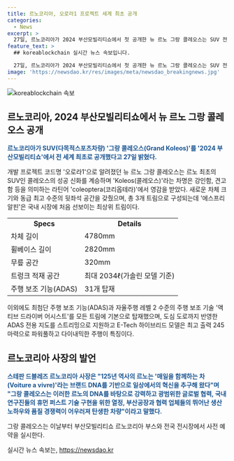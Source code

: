 ```yaml
---
title: 르노코리아, 오로라1 프로젝트 세계 최초 공개
categories:
  - News
excerpt: >
  27일, 르노코리아가 2024 부산모빌리티쇼에서 첫 공개한 뉴 르노 그랑 콜레오스는 SUV 전략의 일환으로, 콜레오스의 성공을 이어받아 더 큰 차체와 넉넉한 실내 공간을 갖췄다. 최상위 트림인 에스프리 알핀은 국내 시장 최초 선보이며, 최첨단 주행 보조 시스템 및 자율주행 레벨 2 수준의 주행 보조 기술이 탑재되었다. E-Tech 하이브리드는 245마력의 파워풀한 주행 성능과 도심 주행 시 최대 75%의 전기 모드 주행을 제공한다. 고객 예약은 부산모빌리티쇼부터 시작되며, 올 하반기 중 고객들에게 인도될 예정이다.
feature_text: >
  ## koreablockchain 실시간 뉴스 속보입니다.

  27일, 르노코리아가 2024 부산모빌리티쇼에서 첫 공개한 뉴 르노 그랑 콜레오스는 SUV 전략의 일환으로, 콜레오스의 성공을 이어받아 더 큰 차체와 넉넉한 실내 공간을 갖췄다. 최상위 트림인 에스프리 알핀은 국내 시장 최초 선보이며, 최첨단 주행 보조 시스템 및 자율주행 레벨 2 수준의 주행 보조 기술이 탑재되었다. E-Tech 하이브리드는 245마력의 파워풀한 주행 성능과 도심 주행 시 최대 75%의 전기 모드 주행을 제공한다. 고객 예약은 부산모빌리티쇼부터 시작되며, 올 하반기 중 고객들에게 인도될 예정이다.
image: 'https://newsdao.kr/res/images/meta/newsdao_breakingnews.jpg'
---
```


<p><img src="https://newsdao.kr/res/images/meta/newsdao_breakingnews.jpg" alt="koreablockchain 속보" /></p>

<h2 data-ke-size="size26">르노코리아, 2024 부산모빌리티쇼에서 뉴 르노 그랑 콜레오스 공개</h2>

<p data-ke-size="size16"><b><span style="color: #1a5490;">르노코리아가 SUV(다목적스포츠차량) '그랑 콜레오스(Grand Koleos)'를 '2024 부산모빌리티쇼'에서 전 세계 최초로 공개했다고 27일 밝혔다.</span></b></p>

<p data-ke-size="size16">개발 프로젝트 코드명 '오로라1'으로 알려졌던 뉴 르노 그랑 콜레오스는 르노 최초의 SUV인 콜레오스의 성공 신화를 계승하며 'Koleos(콜레오스)'라는 차명은 강인함, 견고함 등을 의미하는 라틴어 'coleoptera(코리옵테라)'에서 영감을 받았다. 새로운 차체 크기와 동급 최고 수준의 뒷좌석 공간을 갖췄으며, 총 3개 트림으로 구성되는데 '에스프리 알핀'은 국내 시장에 처음 선보이는 최상위 트림이다.</p>

<table>
    <tr>
        <td style="text-align: center; height: 17px;"><b>Specs</b></td>
        <td style="text-align: center; height: 17px;"><b>Details</b></td>
    </tr>
    <tr>
        <td style="text-align: left; height: 17px;">차체 길이</td>
        <td style="text-align: left; height: 17px;">4780mm</td>
    </tr>
    <tr>
        <td style="text-align: left; height: 17px;">휠베이스 길이</td>
        <td style="text-align: left; height: 17px;">2820mm</td>
    </tr>
    <tr>
        <td style="text-align: left; height: 17px;">무릎 공간</td>
        <td style="text-align: left; height: 17px;">320mm</td>
    </tr>
    <tr>
        <td style="text-align: left; height: 17px;">트렁크 적재 공간</td>
        <td style="text-align: left; height: 17px;">최대 2034ℓ(가솔린 모델 기준)</td>
    </tr>
    <tr>
        <td style="text-align: left; height: 17px;">주행 보조 기능(ADAS)</td>
        <td style="text-align: left; height: 17px;">31개 탑재</td>
    </tr>
</table>

<p data-ke-size="size16">이외에도 최첨단 주행 보조 기능(ADAS)과 자율주행 레벨 2 수준의 주행 보조 기술 '액티브 드라이버 어시스트'를 모든 트림에 기본으로 탑재했으며, 도심 도로까지 반영한 ADAS 전용 지도를 스트리밍으로 지원하고 E-Tech 하이브리드 모델은 최고 출력 245마력으로 파워풀하고 다이내믹한 주행이 특징이다.</p>

<h2 data-ke-size="size26">르노코리아 사장의 발언</h2>

<p data-ke-size="size16"><b><span style="color: #1a5490;">스테판 드블레즈 르노코리아 사장은 "125년 역사의 르노는 '매일을 함께하는 차(Voiture a vivre)'라는 브랜드 DNA를 기반으로 일상에서의 혁신을 추구해 왔다"며 "그랑 콜레오스는 이러한 르노의 DNA를 바탕으로 강력하고 광범위한 글로벌 협력, 국내 연구진들의 휴먼 퍼스트 기술 구현을 위한 열정, 부산공장과 협력 업체들의 뛰어난 생산 노하우와 품질 경쟁력이 어우러져 탄생한 차량"이라고 말했다.</span></b></p>

<p data-ke-size="size16">그랑 콜레오스는 이날부터 부산모빌리티쇼 르노코리아 부스와 전국 전시장에서 사전 예약을 실시한다.</p>
실시간 뉴스 속보는, <a href="https://newsdao.kr" rel="dofollow">https://newsdao.kr</a>


